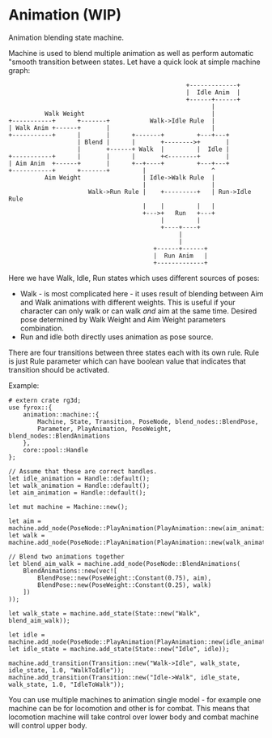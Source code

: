 # Animation (WIP)

 Animation blending state machine.

 Machine is used to blend multiple animation as well as perform automatic "smooth transition
 between states. Let have a quick look at simple machine graph:

 ```text
                                                  +-------------+
                                                  |  Idle Anim  |
                                                  +------+------+
                                                         |
           Walk Weight                                   |
 +-----------+      +-------+           Walk->Idle Rule  |
 | Walk Anim +------+       |                            |
 +-----------+      |       |      +-------+         +---+---+
                    | Blend |      |       +-------->+       |
                    |       +------+ Walk  |         |  Idle |
 +-----------+      |       |      |       +<--------+       |
 | Aim Anim  +------+       |      +--+----+         +---+---+
 +-----------+      +-------+         |                  ^
           Aim Weight                 | Idle->Walk Rule  |
                                      |                  |
                       Walk->Run Rule |    +---------+   | Run->Idle Rule
                                      |    |         |   |
                                      +--->+   Run   +---+
                                           |         |
                                           +----+----+
                                                |
                                                |
                                         +------+------+
                                         |  Run Anim   |
                                         +-------------+
 ```

 Here we have Walk, Idle, Run states which uses different sources of poses:
 - Walk - is most complicated here - it uses result of blending between
   Aim and Walk animations with different weights. This is useful if your
   character can only walk or can walk *and* aim at the same time. Desired pose
   determined by Walk Weight and Aim Weight parameters combination.
 - Run and idle both directly uses animation as pose source.

 There are four transitions between three states each with its own rule. Rule
 is just Rule parameter which can have boolean value that indicates that transition
 should be activated.

 Example:

 ```rust,no_run
 # extern crate rg3d;
 use fyrox::{
     animation::machine::{
         Machine, State, Transition, PoseNode, blend_nodes::BlendPose,
         Parameter, PlayAnimation, PoseWeight, blend_nodes::BlendAnimations
     },
     core::pool::Handle
 };

 // Assume that these are correct handles.
 let idle_animation = Handle::default();
 let walk_animation = Handle::default();
 let aim_animation = Handle::default();

 let mut machine = Machine::new();

 let aim = machine.add_node(PoseNode::PlayAnimation(PlayAnimation::new(aim_animation)));
 let walk = machine.add_node(PoseNode::PlayAnimation(PlayAnimation::new(walk_animation)));

 // Blend two animations together
 let blend_aim_walk = machine.add_node(PoseNode::BlendAnimations(
     BlendAnimations::new(vec![
         BlendPose::new(PoseWeight::Constant(0.75), aim),
         BlendPose::new(PoseWeight::Constant(0.25), walk)
     ])
 ));

 let walk_state = machine.add_state(State::new("Walk", blend_aim_walk));

 let idle = machine.add_node(PoseNode::PlayAnimation(PlayAnimation::new(idle_animation)));
 let idle_state = machine.add_state(State::new("Idle", idle));

 machine.add_transition(Transition::new("Walk->Idle", walk_state, idle_state, 1.0, "WalkToIdle"));
 machine.add_transition(Transition::new("Idle->Walk", idle_state, walk_state, 1.0, "IdleToWalk"));

 ```

 You can use multiple machines to animation single model - for example one machine can be for
 locomotion and other is for combat. This means that locomotion machine will take control over
 lower body and combat machine will control upper body.